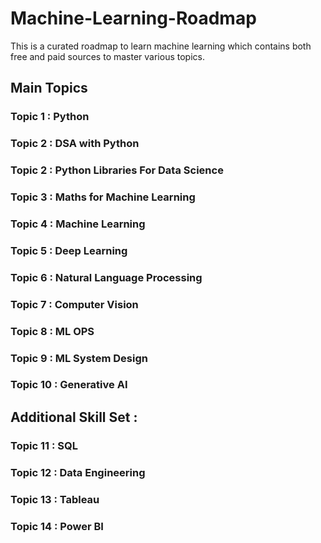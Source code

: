 # Machine-Learning-Roadmap
This is a curated roadmap to learn machine learning which contains both free and paid sources to master various topics.
## Main Topics
### Topic 1 : Python
### Topic 2 : DSA with Python
### Topic 2 : Python Libraries For Data Science
### Topic 3 : Maths for Machine Learning
### Topic 4 : Machine Learning
### Topic 5 : Deep Learning
### Topic 6 : Natural Language Processing
### Topic 7 : Computer Vision
### Topic 8 : ML OPS
### Topic 9 : ML System Design
### Topic 10 : Generative AI

## Additional Skill Set :
### Topic 11 : SQL
### Topic 12 : Data Engineering
### Topic 13 : Tableau 
### Topic 14 : Power BI
